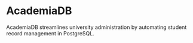 # AcademiaDB
AcademiaDB streamlines university administration by automating student record management in PostgreSQL.

